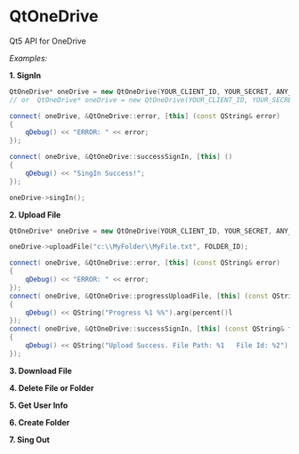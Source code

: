 QtOneDrive
==========

Qt5 API for OneDrive


*Examples:*

**1. SignIn**
```c++
QtOneDrive* oneDrive = new QtOneDrive(YOUR_CLIENT_ID, YOUR_SECRET, ANY_ID, parent );
// or  QtOneDrive* oneDrive = new QtOneDrive(YOUR_CLIENT_ID, YOUR_SECRET, YOUR_REDIRECT_URI,  ANY_ID, parent );

connect( oneDrive, &QtOneDrive::error, [this] (const QString& error)
{
    qDebug() << "ERROR: " << error;
});

connect( oneDrive, &QtOneDrive::successSignIn, [this] ()
{
    qDebug() << "SingIn Success!";
});

oneDrive->singIn();

```
**2. Upload File**
```C++
QtOneDrive* oneDrive = new QtOneDrive(YOUR_CLIENT_ID, YOUR_SECRET, ANY_ID, parent );

oneDrive->uploadFile("c:\\MyFolder\\MyFile.txt", FOLDER_ID);

connect( oneDrive, &QtOneDrive::error, [this] (const QString& error)
{
    qDebug() << "ERROR: " << error;
});
connect( oneDrive, &QtOneDrive::progressUploadFile, [this] (const QString& filePath, int percent)
{
    qDebug() << QString("Progress %1 %%").arg(percent()l
});
connect( oneDrive, &QtOneDrive::successSignIn, [this] (const QString& filePath, coust QString &fileID)
{
    qDebug() << QString("Upload Success. File Path: %1   File Id: %2").arg(filePath, fileId);
});
```

**3. Download File**

**4. Delete File or Folder**

**5. Get User Info**

**6. Create Folder**

**7. Sing Out**
